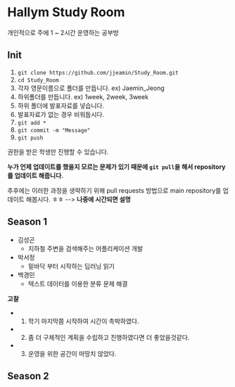 # Hallym Study Room

개인적으로 주에 1 ~ 2시간 운영하는 공부방

## Init

1. `git clone https://github.com/jjeamin/Study_Room.git`
2. `cd Study_Room`
3. 각자 영문이름으로 폴더를 만듭니다. ex) Jaemin_Jeong
4. 하위폴더를 만듭니다. ex) 1week, 2week, 3week
5. 하위 폴더에 발표자료를 넣습니다.
6. 발표자료가 없는 경우 비워둡시다.
7. `git add *`
8. `git commit -m "Message"`
9. `git push`

권한을 받은 학생만 진행할 수 있습니다.

**누가 언제 업데이트를 했을지 모르는 문제가 있기 때문에 `git pull`을 해서 repository를 업데이트 해줍니다.**

추후에는 이러한 과정을 생략하기 위해 pull requests 방법으로 main repository를 업데이트 해봅시다. ㅎㅎ --> **나중에 시간되면 설명**

## Season 1
- 김성곤
  + 지하철 주변을 검색해주는 어플리케이션 개발
- 박서정
  + 밑바닥 부터 시작하는 딥러닝 읽기
- 백경민
  + 텍스트 데이터를 이용한 분류 문제 해결

**고찰**

- 1. 학기 마지막쯤 시작하여 시간이 촉박하였다.
- 2. 좀 더 구체적인 계획을 수립하고 진행하였다면 더 좋았을것같다.
- 3. 운영을 위한 공간이 마땅치 않았다.

## Season 2
